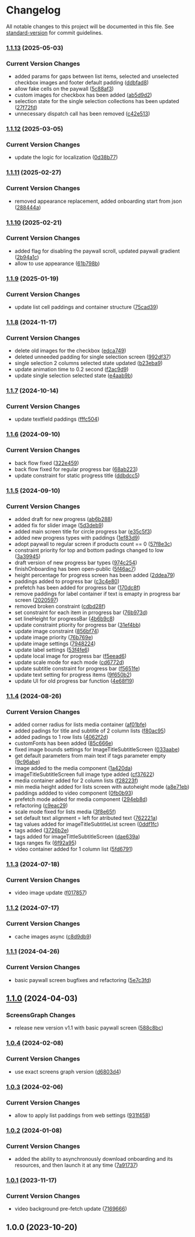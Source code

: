 # Changelog

All notable changes to this project will be documented in this file. See [standard-version](https://github.com/conventional-changelog/standard-version) for commit guidelines.

### [1.1.13](https://github.com/onboarding-online/swift-onboarding-sdk/compare/v1.1.12...v1.1.13) (2025-05-03)


### Current Version Changes

* added params for gaps between list items, selected and unselected checkbox images and footer default padding ([ddbfad8](https://github.com/onboarding-online/swift-onboarding-sdk/commit/ddbfad80d47db3d50f5512a4461e419df792054e))
* allow fake  cells on the paywall ([5c88af3](https://github.com/onboarding-online/swift-onboarding-sdk/commit/5c88af3d0c08aa4e4308d3ced6dbf87131fff6a1))
* custom images for checkbox has been added ([ab5d9d2](https://github.com/onboarding-online/swift-onboarding-sdk/commit/ab5d9d2822cd3116b2b515f23c9573e89db3b254))
* selection state for the single selection collections has been updated ([27f72fd](https://github.com/onboarding-online/swift-onboarding-sdk/commit/27f72fddd51059835495cf373bf674fe49d5dd8a))
* unnecessary dispatch call has been removed ([c42e513](https://github.com/onboarding-online/swift-onboarding-sdk/commit/c42e5136758a9768c76e8daff361d6a3b69d4998))

### [1.1.12](https://github.com/onboarding-online/swift-onboarding-sdk/compare/v1.1.11...v1.1.12) (2025-03-05)


### Current Version Changes

* update the logic for localization ([0d38b77](https://github.com/onboarding-online/swift-onboarding-sdk/commit/0d38b7707107e20856b9edaf55d531a68fa5526a))

### [1.1.11](https://github.com/onboarding-online/swift-onboarding-sdk/compare/v1.1.10...v1.1.11) (2025-02-27)


### Current Version Changes

* removed appearance replacement, added onboarding start from json ([288444a](https://github.com/onboarding-online/swift-onboarding-sdk/commit/288444acdb0e0b8266aaf92fbbc0b1372807cb9b))

### [1.1.10](https://github.com/onboarding-online/swift-onboarding-sdk/compare/v1.1.9...v1.1.10) (2025-02-21)


### Current Version Changes

* added flag for disabling the paywall scroll, updated paywall gradient ([2b94a1c](https://github.com/onboarding-online/swift-onboarding-sdk/commit/2b94a1c81a4cb581972262b42d927c08a5f87422))
* allow to use appearance ([61b798b](https://github.com/onboarding-online/swift-onboarding-sdk/commit/61b798b685a4fc14e60f9f30bd64c2e0c1148561))

### [1.1.9](https://github.com/onboarding-online/swift-onboarding-sdk/compare/v1.1.8...v1.1.9) (2025-01-19)


### Current Version Changes

* update list cell paddings and container structure ([75cad39](https://github.com/onboarding-online/swift-onboarding-sdk/commit/75cad3909e1af51c5e559c335282e1337306e2fe))

### [1.1.8](https://github.com/onboarding-online/swift-onboarding-sdk/compare/v1.1.7...v1.1.8) (2024-11-17)


### Current Version Changes

* delete old images for the checkbox ([edca749](https://github.com/onboarding-online/swift-onboarding-sdk/commit/edca749f6b7d4fbeef9e7e5a25fdb8ce579c3346))
* deleted unneeded padding for single selection screen ([992df37](https://github.com/onboarding-online/swift-onboarding-sdk/commit/992df3791dda37a605b4c045b852dae9789b1e21))
* single selection 2 columns selected state updated ([b23eba9](https://github.com/onboarding-online/swift-onboarding-sdk/commit/b23eba95ccd58f068d828986fa15c8a8e0b4ff6a))
* update animation time to 0.2 second ([f2ac9d9](https://github.com/onboarding-online/swift-onboarding-sdk/commit/f2ac9d92ca4a5e0a7ce033e2e7977db8e39455b6))
* update single selection selected state ([e4aab9b](https://github.com/onboarding-online/swift-onboarding-sdk/commit/e4aab9b8a20dfc9b3bbbe03bdd308a85315169fb))

### [1.1.7](https://github.com/onboarding-online/swift-onboarding-sdk/compare/v1.1.6...v1.1.7) (2024-10-14)


### Current Version Changes

* update textfield paddings ([fffc504](https://github.com/onboarding-online/swift-onboarding-sdk/commit/fffc5046c606734460b3d22d03f5cb6da8617d55))

### [1.1.6](https://github.com/onboarding-online/swift-onboarding-sdk/compare/v1.1.5...v1.1.6) (2024-09-10)


### Current Version Changes

* back flow fixed ([322e459](https://github.com/onboarding-online/swift-onboarding-sdk/commit/322e459cad6bae08c05264658e0423c15da89f9d))
* back flow fixed for regular progress bar ([68ab223](https://github.com/onboarding-online/swift-onboarding-sdk/commit/68ab2239b53e322fd3a9b1eb86fd8da5e8c7a8c8))
* update constraint for static progress title ([ddbdcc5](https://github.com/onboarding-online/swift-onboarding-sdk/commit/ddbdcc56a6d5637f8d627146a2efd56160f388ac))

### [1.1.5](https://github.com/onboarding-online/swift-onboarding-sdk/compare/v1.1.4...v1.1.5) (2024-09-10)


### Current Version Changes

* added draft for new progress ([ab6b288](https://github.com/onboarding-online/swift-onboarding-sdk/commit/ab6b2881a28322d3334213328b3e5dc6454257ef))
* added fix for slider image ([5d3deb9](https://github.com/onboarding-online/swift-onboarding-sdk/commit/5d3deb94cdd38e4244814efe22b7bb2f9becd96b))
* added main screen title for circle progress bar ([e35c5f3](https://github.com/onboarding-online/swift-onboarding-sdk/commit/e35c5f33673b7b352488e555627843448c1e584c))
* added new progress types with paddings ([1ef83d9](https://github.com/onboarding-online/swift-onboarding-sdk/commit/1ef83d933a8b5ad1144397c3753e059f9ff25c28))
* adopt paywall to regular screen if products count == 0 ([57f8e3c](https://github.com/onboarding-online/swift-onboarding-sdk/commit/57f8e3c9e1519a536b952e7c809755c94d4e822b))
* constraint priority for top and bottom padings changed to low ([3a39945](https://github.com/onboarding-online/swift-onboarding-sdk/commit/3a3994535b93bd0bafa3adac406030809afcd8b5))
* draft version of new progress bar types ([974c254](https://github.com/onboarding-online/swift-onboarding-sdk/commit/974c2546cb3e9761547032826cda1e9b641e7809))
* finishOnboarding has been open-public ([5f46ac7](https://github.com/onboarding-online/swift-onboarding-sdk/commit/5f46ac7682d1e4f38895bd1cb6f76a354af42f1b))
* height percentage for progress screen has been added ([2ddea79](https://github.com/onboarding-online/swift-onboarding-sdk/commit/2ddea79e61cd76a81ef93cf4e9c32e8d38c1f437))
* paddings added to progress bar ([c3c4e80](https://github.com/onboarding-online/swift-onboarding-sdk/commit/c3c4e804129156cbe760c3a6f0268a9b2836c926))
* prefetch has been added for progress bar ([170dc8f](https://github.com/onboarding-online/swift-onboarding-sdk/commit/170dc8f6f38474395ced0a52bfe295a831d073f5))
* remove paddings for label container if text is emapty in progress bar screen ([2020597](https://github.com/onboarding-online/swift-onboarding-sdk/commit/202059743b2a4f7f0095b61598eeb763d96ec27f))
* removed broken constraint ([cdbd28f](https://github.com/onboarding-online/swift-onboarding-sdk/commit/cdbd28fcbfe1d5fa9c67e8a4a6d03dba0d21dfe0))
* set constraint for each item in prrogress bar ([76b973d](https://github.com/onboarding-online/swift-onboarding-sdk/commit/76b973dc35dcf3e931cb5e037f2c456502169a91))
* set lineHeight for progressBar ([4b6b9c8](https://github.com/onboarding-online/swift-onboarding-sdk/commit/4b6b9c89845c761a6e97e59d25976d179a06e9c6))
* update constraint ptiority for progress bar ([31ef4bb](https://github.com/onboarding-online/swift-onboarding-sdk/commit/31ef4bb215e4a53f07758b3c14f9c562a00e0ba5))
* update image constraint ([856bf74](https://github.com/onboarding-online/swift-onboarding-sdk/commit/856bf7416a7a8676e650b5553a5e25556f3ca9da))
* update image priority ([76b769e](https://github.com/onboarding-online/swift-onboarding-sdk/commit/76b769eba370a410fc0b09db65e5029b5b071b1d))
* update image settings ([7948224](https://github.com/onboarding-online/swift-onboarding-sdk/commit/7948224549098483e1a8088cb49a82df14a59892))
* update label settings ([53f4fe6](https://github.com/onboarding-online/swift-onboarding-sdk/commit/53f4fe6ef058f908774de55188ab41f2d69c0c80))
* update local image for progress bar ([f5eead6](https://github.com/onboarding-online/swift-onboarding-sdk/commit/f5eead60ee82bd86fc770eeca9eb311dcc1a9829))
* update scale mode for each mode ([cd6772d](https://github.com/onboarding-online/swift-onboarding-sdk/commit/cd6772d3268e63fb410df0b1393cde2dca806fa3))
* update subtitle constraint for progress bar ([f5651fe](https://github.com/onboarding-online/swift-onboarding-sdk/commit/f5651fe5eeab0137cf468a30a095f486b9ffc6d7))
* update text setting for progress items ([9f650b2](https://github.com/onboarding-online/swift-onboarding-sdk/commit/9f650b2859a9edc2540b986e672b376c51e0e6f0))
* update UI for old progress bar function ([4e68f19](https://github.com/onboarding-online/swift-onboarding-sdk/commit/4e68f199dfd5393792edbf396c83f9231ec21e69))

### [1.1.4](https://github.com/onboarding-online/swift-onboarding-sdk/compare/v1.1.3...v1.1.4) (2024-08-26)


### Current Version Changes

* added corner radius for lists media container ([af01bfe](https://github.com/onboarding-online/swift-onboarding-sdk/commit/af01bfedb6fcac7fc11a653c8baab9e8979dcc5b))
* added padings for title and subtitle of 2 column lists ([f80ac95](https://github.com/onboarding-online/swift-onboarding-sdk/commit/f80ac95f818a547b727bb75227a15c4720f6ce67))
* added padings to 1 row lists ([4062f2d](https://github.com/onboarding-online/swift-onboarding-sdk/commit/4062f2d1519a10feefe6b5d55f08c4bcd924ad82))
* customFonts has been added ([85c666e](https://github.com/onboarding-online/swift-onboarding-sdk/commit/85c666eb710e5746c6d09ca059d8bdd0cfccddbe))
* fixed image bounds settings for ImageTitleSubtitleScreen ([033aabe](https://github.com/onboarding-online/swift-onboarding-sdk/commit/033aabe9b5d7e3ca3fa50c972f6ad15b3c921f14))
* get default parameters from main text if tags parameter empty ([9c96abe](https://github.com/onboarding-online/swift-onboarding-sdk/commit/9c96abeb44fc3f3d1e21649622a7edeb9d4a6ffd))
* image added to the media component ([1a420da](https://github.com/onboarding-online/swift-onboarding-sdk/commit/1a420dad0a1a634395b1be11cce162564e841885))
* imageTitleSubtitleScreen full image type added ([cf37622](https://github.com/onboarding-online/swift-onboarding-sdk/commit/cf37622c460091d37467c1be18329ae8c00faa0e))
* media container added for 2 column lists ([f28223f](https://github.com/onboarding-online/swift-onboarding-sdk/commit/f28223fe696c94b627318f50f8610b9faa8addd8))
* min media height added for lists screen with autoheight mode ([a8e71eb](https://github.com/onboarding-online/swift-onboarding-sdk/commit/a8e71ebb81aca9e21309e17be8315a928b94f80b))
* paddings addded to video component ([0fb0b93](https://github.com/onboarding-online/swift-onboarding-sdk/commit/0fb0b93ee3651130dc0ada0e025eeb547b65ef3a))
* prefetch mode added for media component ([294eb8d](https://github.com/onboarding-online/swift-onboarding-sdk/commit/294eb8df94e694b2cb8d1ec920f4a1d8a800461b))
* refactoring ([c9eac29](https://github.com/onboarding-online/swift-onboarding-sdk/commit/c9eac29099c1639c588527eabe1f8ff591e37d3a))
* scale mode fixed for lists media ([3f8e65f](https://github.com/onboarding-online/swift-onboarding-sdk/commit/3f8e65f77d0938d7842e98784c2ab68018cdcfb2))
* set default text alignment = left for atributed text ([762221a](https://github.com/onboarding-online/swift-onboarding-sdk/commit/762221a0876df87c88f977b7bc547b64b84d7808))
* tag values added for imageTitleSubtitleList screen ([0ddf1fc](https://github.com/onboarding-online/swift-onboarding-sdk/commit/0ddf1fc050ac7ead21fb2e305d53088dac2733b3))
* tags added ([3726b2e](https://github.com/onboarding-online/swift-onboarding-sdk/commit/3726b2eb9ace36ba5cbb5a99650556137c29f2e0))
* tags added for imageTittleSubtitleScreen ([dae639a](https://github.com/onboarding-online/swift-onboarding-sdk/commit/dae639af33b52da7abc0faad094743784eb1d0e7))
* tags ranges fix ([6f92a95](https://github.com/onboarding-online/swift-onboarding-sdk/commit/6f92a9510b830efdcdb29c7b4aa43016898197a7))
* video container added for 1 column list ([5fd6791](https://github.com/onboarding-online/swift-onboarding-sdk/commit/5fd67914734a0c51a855a4fc22f9e8f98a95a000))

### [1.1.3](https://github.com/onboarding-online/swift-onboarding-sdk/compare/v1.1.2...v1.1.3) (2024-07-18)


### Current Version Changes

* video image update ([f017857](https://github.com/onboarding-online/swift-onboarding-sdk/commit/f017857f27270ac4f0142a14113ca5e4e464a45f))

### [1.1.2](https://github.com/onboarding-online/swift-onboarding-sdk/compare/v1.1.1...v1.1.2) (2024-07-17)


### Current Version Changes

* cache images async ([c8d9db9](https://github.com/onboarding-online/swift-onboarding-sdk/commit/c8d9db97ac5f6ae6c37e61bf190bd578335c1039))

### [1.1.1](https://github.com/onboarding-online/swift-onboarding-sdk/compare/v1.1.0...v1.1.1) (2024-04-26)


### Current Version Changes

* basic paywall screen bugfixes and refactoring ([5e7c3fd](https://github.com/onboarding-online/swift-onboarding-sdk/commit/5e7c3fd7cb4f62196dcdd52568e93f8a10cd5931))

## [1.1.0](https://github.com/onboarding-online/swift-onboarding-sdk/compare/v1.0.4...v1.1.0) (2024-04-03)


### ScreensGraph Changes

* release new version v1.1 with basic paywall screen ([588c8bc](https://github.com/onboarding-online/swift-onboarding-sdk/commit/588c8bc0915f3fa37a34361a9b8fe4c2529f70e7))

### [1.0.4](https://github.com/onboarding-online/swift-onboarding-sdk/compare/v1.0.3...v1.0.4) (2024-02-08)


### Current Version Changes

* use exact screens graph version ([d6803d4](https://github.com/onboarding-online/swift-onboarding-sdk/commit/d6803d456b72a8089c2e40671808da5edcf7f63b))

### [1.0.3](https://github.com/onboarding-online/swift-onboarding-sdk/compare/v1.0.2...v1.0.3) (2024-02-06)


### Current Version Changes

* allow to apply list paddings from web settings ([931f458](https://github.com/onboarding-online/swift-onboarding-sdk/commit/931f458149e697edfff3f4925c8df62244045208))

### [1.0.2](https://github.com/onboarding-online/swift-onboarding-sdk/compare/v1.0.1...v1.0.2) (2024-01-08)


### Current Version Changes

* added the ability to asynchronously download onboarding and its resources, and then launch it at any time ([7a91737](https://github.com/onboarding-online/swift-onboarding-sdk/commit/7a917376fafe3c38ede666e50cf723527ec11158))

### [1.0.1](https://github.com/onboarding-online/swift-onboarding-sdk/compare/v1.0.0...v1.0.1) (2023-11-17)


### Current Version Changes

* video background pre-fetch update ([7169666](https://github.com/onboarding-online/swift-onboarding-sdk/commit/7169666dc928296ed5748d4df467793daf71ffd7))

## 1.0.0 (2023-10-20)
